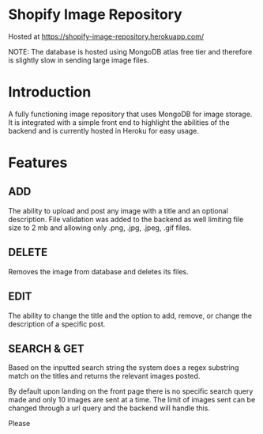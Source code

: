 # Shopify Image Repository

Hosted at https://shopify-image-repository.herokuapp.com/ 

NOTE: The database is hosted using MongoDB atlas free tier and therefore is slightly slow in sending large image files.


# Introduction

A fully functioning image repository that uses MongoDB for image storage. It is integrated with a simple front end to highlight the abilities of the backend and is currently hosted in Heroku for easy usage.


# Features

## ADD

The ability to upload and post any image with a title and an optional description. File validation was added to the backend as well limiting file size to 2 mb and allowing only .png, .jpg, .jpeg, .gif files.


## DELETE

Removes the image from database and deletes its files.

## EDIT 

The ability to change the title and the option to add, remove, or change the description of a specific post.

## SEARCH & GET

Based on the inputted search string the system does a regex substring match on the titles and returns the relevant images posted. 

By default upon landing on the front page there is no specific search query made and only 10 images are sent at a time. The limit of images sent can be changed through a url query and the backend will handle this.

Please 


